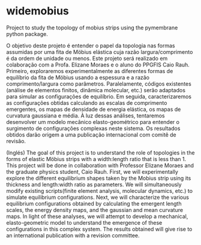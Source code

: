 # widemobius
Project to study the topology of mobius strips using the pymembrane python package.

O objetivo deste projeto é entender o papel da topologia nas formas assumidas por uma fita de Möbius elástica cuja razão largura/comprimento é da ordem de unidade ou menos. Este projeto será realizado em colaboração com a Profa. Elizane Moraes e o aluno do PPGFIS Caio Rauh. Primeiro, exploraremos experimentalmente as diferentes formas de equilíbrio da fita de Möbius usando a espessura e a razão comprimento/largura como parâmetros. Paralelamente, códigos existentes (análise de elementos finitos, dinâmica molecular, etc.) serão adaptados para simular as configurações de equilíbrio. Em seguida, caracterizaremos as configurações obtidas calculando as escalas de comprimento emergentes, os mapas de densidade de energia elástica, os mapas de curvatura gaussiana e média. À luz dessas análises, tentaremos desenvolver um modelo mecânico elasto-geométrico para entender o surgimento de configurações complexas neste sistema. Os resultados obtidos darão origem a uma publicação internacional com comitê de revisão.

(Inglés)
The goal of this project is to understand the role of topologies in the forms of elastic Möbius strips with a width:length ratio that is less than 1. This project will be done in collaboration with Professor Elizane Moraes and the graduate physics student, Caio Rauh. First, we will experimentally explore the different equilibrium shapes taken by the Mobius strip using its thickness and length:width ratio as parameters. We will simultaneously modify existing scripts(finite element analysis, molecular dynamics, etc.) to simulate equilibrium configurations. Next, we will characterize the various equilibrium configurations obtained by calculating the emergent length scales, the energy density maps, and the gaussian and mean curvature maps. In light of these analyses, we will attempt to develop a mechanical, elasto-geometric model to understand the emergence of these configurations in this complex system. The results obtained will give rise to an international publication with a revision committee.
